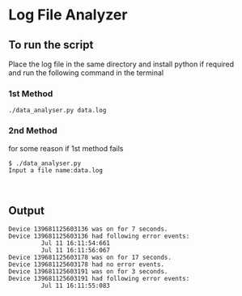 # Log File Analyzer

## To run the script
Place the log file in the same directory and install python if required
<br/>
and run the following command in the terminal
### 1st Method
```
./data_analyser.py data.log
```
### 2nd Method
for some reason if 1st method fails
```
$ ./data_analyser.py         
Input a file name:data.log
```
<br/>

## Output
```
Device 139681125603136 was on for 7 seconds.
Device 139681125603136 had following error events:     
         Jul 11 16:11:54:661
         Jul 11 16:11:56:067
Device 139681125603178 was on for 17 seconds.
Device 139681125603178 had no error events.
Device 139681125603191 was on for 3 seconds.
Device 139681125603191 had following error events:     
         Jul 11 16:11:55:083
```
